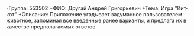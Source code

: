 #
-Группа:   553502
+ФИО:      Другай Андрей Григорьевич
+Тема:     Игра "Кит-кот"
+Описание: Приложение угадывает задуманное пользователем животное, запоминая все введённые ранее варианты, и предлага их в качестве предполагаемых ответов.       
